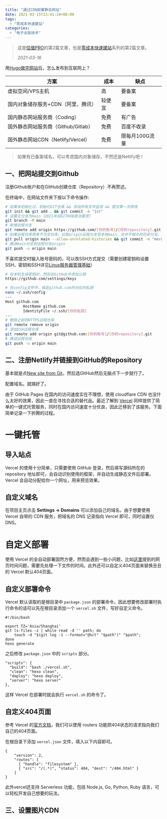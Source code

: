 ```yaml
---
title: "通过CDN部署静态网站"
date: 2021-03-15T23:41:24+08:00
tags:
  - "零成本快速建站"
categories:
  - "电子出版技术"
---
```


> 这是[估值PRO](guzhi.pro)的第2篇文章，也是[零成本快速建站](/tags/零成本快速建站/)系列的第2篇文章。
>
> *2021-03-16*

用[Hugo做完网站](../用静态网站生成器HUGO/)后，怎么发布到互联网上？

| 方案                                | 成本   | 缺点           |
| ----------------------------------- | ------ | -------------- |
| 虚拟空间/VPS主机                    | 高     | 要备案         |
| 国内对象储存服务+CDN（阿里、腾讯）  | 较便宜 | 要备案         |
| 国内静态网站服务商（Coding）        | 免费   | 有广告         |
| 国外静态网站服务商（Github/Gitlab） | 免费   | 百度不收录     |
| 国外静态网站CDN（Netlify/Vercel）   | 免费   | 限每月100G流量 |

> 如果有已备案域名，可以考虑国内对象储存，不然还是Netlify吧！

<!--more-->

## 一、把网站提交到Github

注册Github账户和在GitHub创建仓库（Repository）不再赘述。

在终端中，在网站文件夹下按以下命令操作:

```bash
# 如果未初始化过，初始化GIT仓库 && 添加所有文件监视 && 提交第一次修改
git init && git add . && git commit -m "1st"
# 设置主分支为main（2021年后GITHUB政治要求）
git branch -M main
# 新增远程分支
git remote add origin https://github.com/[你的账号]/[你的repository].git
# 如果远程仓库原来不为空仓库，拉取origin远程分支至本地main，合并不相关的历史分支。如果为空，忽略
git pull origin main --allow-unrelated-histories && git commit -m "merge remote"  
# 推送main分支到远程分支origin
git push -u origin main
```

不喜欢提交时输入账号密码的，可以改SSH方式提交（需要创建密钥和设置SSH，密钥和SSH详见[Linux服务器管理基础](../Linux服务器管理基础/)）

```bash
# 在本机生成密钥对，然后在GitHub中添加公钥
https://github.com/settings/keys

# 在config文件中，指定github.com所对应的私钥
nano ~/.ssh/config
---
Host github.com
        HostName github.com
        IdentityFile ~/.ssh/[你的私钥]
---        
# 删除之前的HTTPS远程仓库
git remote remove origin 
# 添加SSH远程仓库
git remote add origin git@github.com:[你的账号]/[你的repository].git
# 推送远程仓库
git push -u origin main
```

## 二、注册Netlify并链接到GitHub的Repository

基本就是点[New site from Git](https://app.netlify.com/start)，然后选GItHub然后无脑点下一步就行了。

配置域名。就搞好了。

由于 GitHub Pages 在国内的访问速度实在不理想，使用 cloudflare CDN 也没什么太好的效果，因此一直在寻找合适的替代品。最近了解到 [Vercel](https://vercel.com/) 同样提供了简单的一键式托管服务，同时在国内访问速度十分优良，因此迁移到了该服务。下面简单记录一下折腾的过程。



# 一键托管

## 导入站点

Vercel 的使用十分简单，只需要使用 GitHub 登录，然后填写源码所在的 repository 地址即可，会自动识别使用的框架，并自动生成静态文件后部署。Vercel 会自动分配给你一个网址，用来预览效果。

## 自定义域名

在项目主页点击 **Settings -> Domains** 可以添加自己的域名，由于想要使用 Vercel 自带的 CDN 服务，把域名的 DNS 记录指向 Vercel 即可，同时设置仅 DNS。

# 自定义部署

使用 Vercel 的全自动部署固然方便，然而会遇到一些小问题，比如[这里](https://editio.me/2019/hexo-CI-github-actions/)提到的网页时间问题，需要先处理一下文件的时间。此外还可以自定义404页面来替换丑丑的 Vercel 默认404页面。

## 自定义部署命令

Vercel 默认读取的是根目录中 `package.json` 的部署命令，因此想要修改部署时执行命令的话可以先在根目录添加一个 `vercel.sh` 文件，写好自定义命令。

```
#!/bin/bash

export TZ='Asia/Shanghai'
git ls-files -z | while read -d '' path; do 
    touch -d "$(git log -1 --format="@%ct" "$path")" "$path";
done
hexo generate
```

之后修改 `package.json` 中的 `scripts` 部分。

```
"scripts": {
  "build": "bash ./vercel.sh",
  "clean": "hexo clean",
  "deploy": "hexo deploy",
  "server": "hexo server"
},
```

这样 Vercel 在部署时就会执行 `vercel.sh` 的命令了。

## 自定义404页面

参考 Vercel 的[官方文档](https://vercel.com/docs/configuration#project/routes)，我们可以使用 routers 功能把404状态的请求指向我们自己的404页面。

在根目录下添加 `vercel.json` 文件，填入以下内容即可。

```
{
    "version": 2,
	"routes": [
	  { "handle": "filesystem" },
	  { "src": "/(.*)", "status": 404, "dest": "/404.html" } 
	]
}
```

此外vercel还支持 Serverless 功能，包括 Node.js, Go, Python, Ruby 语言，可以轻松开发自己想要的玩法。

## 三、设置图片CDN





